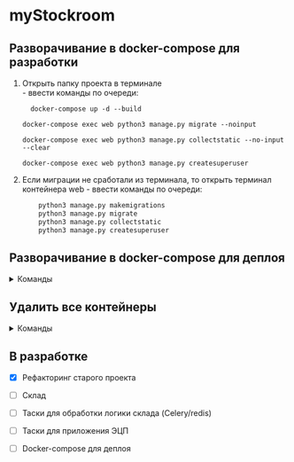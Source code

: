 # myStockroom

## Разворачивание в docker-compose для разработки
  1. Открыть папку проекта в терминале  
    - ввести команды по очереди:
      ```
        docker-compose up -d --build
      ```  
      ```
      docker-compose exec web python3 manage.py migrate --noinput
      ```
      ```
      docker-compose exec web python3 manage.py collectstatic --no-input --clear
      ```
      ```
      docker-compose exec web python3 manage.py createsuperuser
      ```
  
  2. Если миграции не сработали из терминала, то открыть терминал контейнера web
    - ввести команды по очереди:
      ```python
          python3 manage.py makemigrations
          python3 manage.py migrate
          python3 manage.py collectstatic
          python3 manage.py createsuperuser
      ```

## Разворачивание в docker-compose для деплоя 
<details><summary>Команды</summary>
<p>

```
  docker-compose -f docker-compose.prod.yml down -v
```
```
  docker-compose -f docker-compose.prod.yml up -d --build
```
```
  docker-compose -f docker-compose.prod.yml exec web python manage.py migrate --noinput
```
```
  docker-compose -f docker-compose.prod.yml exec web python manage.py collectstatic --no-input --clear
```
```
  docker-compose -f docker-compose.prod.yml exec web python manage.py createsuperuser
```

</p>
</details>

## Удалить все контейнеры  </summary>
<details><summary>Команды</summary>
<p>

  - разработка
      ```
        docker-compose -f docker-compose down -v
      ```
  - деплой
      ```
        docker-compose -f docker-compose.prod.yml down -v
      ```

</p>
</details>

## В разработке

- [X] Рефакторинг старого проекта
- [ ] Склад
- [ ] Таски для обработки логики склада (Celery/redis)
- [ ] Таски для приложения ЭЦП
- [ ] Docker-compose для деплоя
    